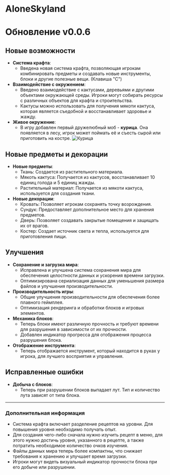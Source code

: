 # AloneSkyland
# Обновление v0.0.6

## Новые возможности
- **Система крафта**: 
  - Введена новая система крафта, позволяющая игрокам комбинировать предметы и создавать новые инструменты, блоки и другие полезные вещи. (Клавиша "C")
- **Взаимодействие с окружением**:
  - Введено взаимодействие с кактусами, деревьями и другими объектами окружающей среды. Игроки могут собирать ресурсы с различных объектов для крафта и строительства.
  - Кактусы можно использовать для получения мякоти кактуса, которая является съедобной и восстанавливает здоровье и жажду.
- **Живое окружение**:
  - В игру добавлен первый дружелюбный моб - **курица**. Она появляется в лесу, игрок может поймать её и съесть сырой или приготовить на костре.
    ![Курица](https://post-images.org/download/46.164.233.81-desk/1.jpg)

## Новые предметы и декорации
- **Новые предметы**:
  - Ткань: Создается из растительного материала.
  - Мякоть кактуса: Получается из кактусов, восстанавливает 10 единиц голода и 5 единиц жажды.
  - Растительный материал: Получается из мякоти кактуса, используется для создания ткани.
- **Новые декорации**:
  - Кровать: Позволяет игрокам сохранять точку возрождения.
  - Сундук: Предоставляет дополнительное место для хранения предметов.
  - Дверь: Позволяет создавать закрытые помещения и защищать их от врагов.
  - Костер: Создает источник света и тепла, используется для приготовления пищи.

## Улучшения
- **Сохранение и загрузка мира**:
  - Исправлена и улучшена система сохранения мира для обеспечения целостности данных и ускорения времени загрузки.
  - Оптимизирована сериализация данных для уменьшения размера файлов и улучшения производительности.
- **Производительность игры**:
  - Общие улучшения производительности для обеспечения более плавного геймплея.
  - Оптимизация рендеринга и обработки блоков и игровых элементов.
- **Механика блоков**:
  - Теперь блоки имеют различную прочность и требуют времени для разрушения в зависимости от их прочности.
  - Добавлен индикатор прогресса для отображения процесса разрушения блока.
- **Отображение инструмента**:
  - Теперь отображается инструмент, который находится в руках у игрока, для лучшего восприятия и управления.

## Исправленные ошибки
- **Добыча с блоков**:
  - Теперь при разрушении блоков выпадает лут. Тип и количество лута зависят от типа блока.

---

### Дополнительная информация
- Система крафта включает разделение рецептов на уровни. Для повышения уровня необходимо получать опыт.
- Для создания чего-либо сначала нужно изучить рецепт в меню, для этого нужно достичь уровня, указанного в рецепте, а также потратить необходимое количество очков изучения.
- Файлы данных мира теперь более компактны, что снижает требования к хранению и улучшает время загрузки.
- Игроки могут видеть визуальный индикатор прочности блока при его добыче или разрушении.
```
